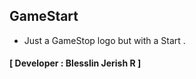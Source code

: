 ## GameStart
- Just a GameStop logo but with a Start .  
#### [ Developer : Blesslin Jerish R ]
<!-- To Do : Arrow + Click ME -->
